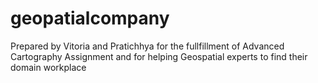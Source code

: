 # geopatialcompany
Prepared by Vitoria and Pratichhya for the fullfillment of Advanced Cartography Assignment and for helping Geospatial experts to find their domain workplace
